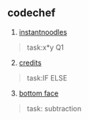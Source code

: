 ## codechef 
1. [instantnoodles](https://github.com/Deekshith998/codechef/blob/main/Chefnoodles/Question.md)
> task:x*y Q1
2. [credits](https://github.com/Deekshith998/codechef/blob/main/Complete%20the%20credit/Question.md)
> task:IF ELSE
3. [bottom face](https://github.com/Deekshith998/codechef/blob/main/Guess%20the%20bottom%20face/Question.md)
> task: subtraction
